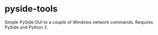 pyside-tools
============

Simple PySide GUI to a couple of Windows network commands. Requires PySide and Python 2.
